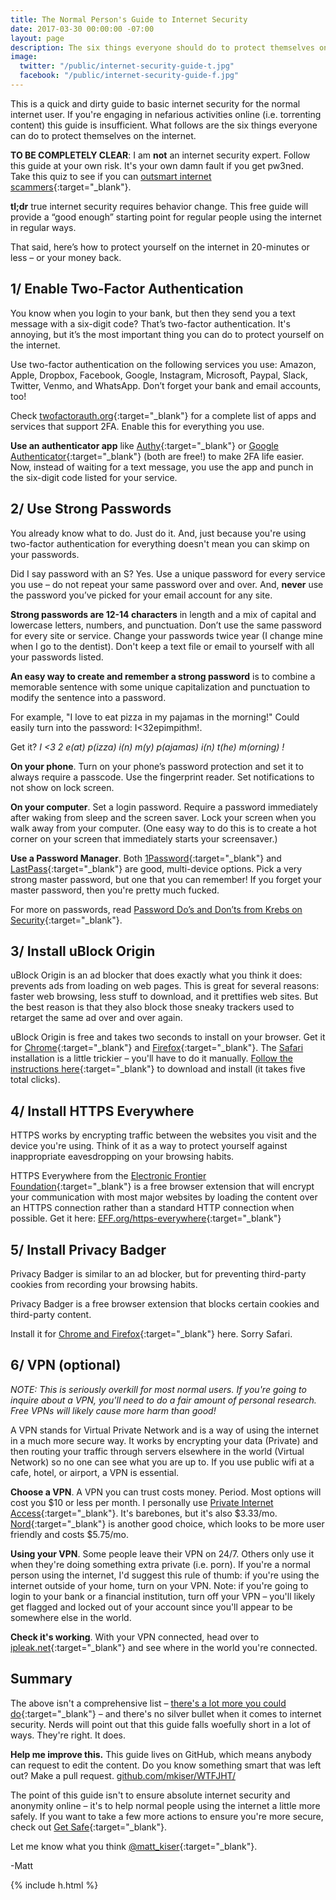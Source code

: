 ```yaml
---
title: The Normal Person's Guide to Internet Security
date: 2017-03-30 00:00:00 -07:00
layout: page
description: The six things everyone should do to protect themselves on the internet.
image:
  twitter: "/public/internet-security-guide-t.jpg"
  facebook: "/public/internet-security-guide-f.jpg"
---
```


This is a quick and dirty guide to basic internet security for the normal internet user. If you're engaging in nefarious activities online (i.e. torrenting content) this guide is insufficient. What follows are the six things everyone can do to protect themselves on the internet. 

**TO BE COMPLETELY CLEAR**: I am **not** an internet security expert. Follow this guide at your own risk. It's your own damn fault if you get pw3ned. Take this quiz to see if you can [outsmart internet scammers](https://www.opendns.com/phishing-quiz/){:target="_blank"}. 

**tl;dr** true internet security requires behavior change. This free guide will provide a “good enough” starting point for regular people using the internet in regular ways.

That said, here’s how to protect yourself on the internet in 20-minutes or less – or your money back.

## 1/ Enable Two-Factor Authentication

You know when you login to your bank, but then they send you a text message with a six-digit code? That’s two-factor authentication. It's annoying, but it’s the most important thing you can do to protect yourself on the internet.

Use two-factor authentication on the following services you use: Amazon, Apple, Dropbox, Facebook, Google, Instagram, Microsoft, Paypal, Slack, Twitter, Venmo, and WhatsApp. Don’t forget your bank and email accounts, too!

Check [twofactorauth.org](https://twofactorauth.org/){:target="_blank"} for a complete list of apps and services that support 2FA. Enable this for everything you use.

**Use an authenticator app** like [Authy](https://www.authy.com/tutorials/){:target="_blank"} or [Google Authenticator](https://support.google.com/accounts/answer/1066447?hl=en){:target="_blank"} (both are free!) to make 2FA life easier. Now, instead of waiting for a text message, you use the app and punch in the six-digit code listed for your service.

## 2/ Use Strong Passwords

You already know what to do. Just do it. And, just because you're using two-factor authentication for everything doesn't mean you can skimp on your passwords. 

Did I say password with an S? Yes. Use a unique password for every service you use – do not repeat your same password over and over. And, **never** use the password you’ve picked for your email account for any site.

**Strong passwords are 12-14 characters** in length and a mix of capital and lowercase letters, numbers, and punctuation. Don’t use the same password for every site or service. Change your passwords twice year (I change mine when I go to the dentist). Don't keep a text file or email to yourself with all your passwords listed.

**An easy way to create and remember a strong password** is to combine a memorable sentence with some unique capitalization and punctuation to modify the sentence into a password. 

For example, "I love to eat pizza in my pajamas in the morning!" Could easily turn into the password: I<32epimpithm!.

Get it? *I <3 2 e(at) p(izza) i(n) m(y) p(ajamas) i(n) t(he) m(orning) !*

**On your phone**. Turn on your phone’s password protection and set it to always require a passcode. Use the fingerprint reader. Set notifications to not show on lock screen.

**On your computer**. Set a login password. Require a password immediately after waking from sleep and the screen saver. Lock your screen when you walk away from your computer. (One easy way to do this is to create a hot corner on your screen that immediately starts your screensaver.)

**Use a Password Manager**. Both [1Password](https://1password.com/){:target="_blank"} and [LastPass](https://www.lastpass.com/){:target="_blank"} are good, multi-device options. Pick a very strong master password, but one that you can remember! If you forget your master password, then you're pretty much fucked.

For more on passwords, read [Password Do’s and Don’ts from Krebs on Security](https://krebsonsecurity.com/password-dos-and-donts/){:target="_blank"}.

## 3/ Install uBlock Origin

uBlock Origin is an ad blocker that does exactly what you think it does: prevents ads from loading on web pages. This is great for several reasons: faster web browsing, less stuff to download, and it prettifies web sites. But the best reason is that they also block those sneaky trackers used to retarget the same ad over and over again.

uBlock Origin is free and takes two seconds to install on your browser. Get it for [Chrome](https://chrome.google.com/webstore/detail/ublock-origin/cjpalhdlnbpafiamejdnhcphjbkeiagm?hl=en){:target="_blank"} and [Firefox](https://addons.mozilla.org/en-US/firefox/addon/ublock-origin/){:target="_blank"}. The [Safari](https://github.com/el1t/uBlock-Safari) installation is a little trickier – you'll have to do it manually. [Follow the instructions here](https://github.com/el1t/uBlock-Safari/tree/safari/dist#install){:target="_blank"} to download and install (it takes five total clicks).

## 4/ Install HTTPS Everywhere

HTTPS works by encrypting traffic between the websites you visit and the device you're using. Think of it as a way to protect yourself against inappropriate eavesdropping on your browsing habits.

HTTPS Everywhere from the [Electronic Frontier Foundation](https://www.eff.org/){:target="_blank"} is a free browser extension that will encrypt your communication with most major websites by loading the content over an HTTPS connection rather than a standard HTTP connection when possible. Get it here: [EFF.org/https-everywhere](https://www.eff.org/https-everywhere){:target="_blank"}

## 5/ Install Privacy Badger

Privacy Badger is similar to an ad blocker, but for preventing third-party cookies from recording your browsing habits. 

Privacy Badger is a free browser extension that blocks certain cookies and third-party content.

Install it for [Chrome and Firefox](https://www.eff.org/privacybadger){:target="_blank"} here. Sorry Safari.

## 6/ VPN (optional)

>
*NOTE: This is seriously overkill for most normal users. If you're going to inquire about a VPN, you'll need to do a fair amount of personal research. Free VPNs will likely cause more harm than good!*
>

A VPN stands for Virtual Private Network and is a way of using the internet in a much more secure way. It works by encrypting your data (Private) and then routing your traffic through servers elsewhere in the world (Virtual Network) so no one can see what you are up to. If you use public wifi at a cafe, hotel, or airport, a VPN is essential.

**Choose a VPN**. A VPN you can trust costs money. Period. Most options will cost you $10 or less per month. I personally use [Private Internet Access](https://www.privateinternetaccess.com/pages/buy-vpn/){:target="_blank"}. It's barebones, but it's also $3.33/mo. [Nord](https://nordvpn.com/pricing/){:target="_blank"} is another good choice, which looks to be more user friendly and costs $5.75/mo.

**Using your VPN**. Some people leave their VPN on 24/7. Others only use it when they're doing something extra private (i.e. porn). If you're a normal person using the internet, I'd suggest this rule of thumb: if you're using the internet outside of your home, turn on your VPN. Note: if you're going to login to your bank or a financial institution, turn off your VPN – you'll likely get flagged and locked out of your account since you'll appear to be somewhere else in the world.

**Check it's working**. With your VPN connected, head over to [ipleak.net](https://ipleak.net/){:target="_blank"} and see where in the world you're connected.

## Summary

The above isn't a comprehensive list – [there's a lot more you could do](https://privacytoolsio.github.io/privacytools.io/){:target="_blank"} – and there's no silver bullet when it comes to internet security. Nerds will point out that this guide falls woefully short in a lot of ways. They're right. It does.

**Help me improve this.** This guide lives on GitHub, which means anybody can request to edit the content. Do you know something smart that was left out? Make a pull request. [github.com/mkiser/WTFJHT/](https://github.com/mkiser/WTFJHT/blob/master/guide/internet-security.md)

The point of this guide isn't to ensure absolute internet security and anonymity online – it's to help normal people using the internet a little more safely. If you want to take a few more actions to ensure you're more secure, check out [Get Safe](https://www.letsgetsafe.org/){:target="_blank"}.

Let me know what you think [@matt_kiser](https://twitter.com/matt_kiser){:target="_blank"}.

-Matt

{% include h.html %}
